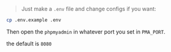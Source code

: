 > Just make a `.env` file and change configs if you want:

```bash
cp .env.example .env
```

Then open the `phpmyadmin` in whatever port you set in `PMA_PORT`.

the default is `8080`